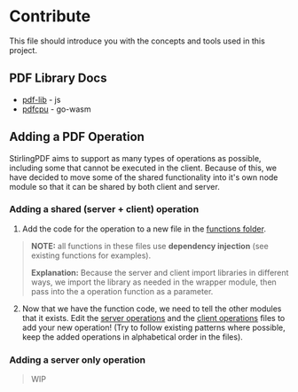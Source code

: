 # Contribute

This file should introduce you with the concepts and tools used in this project.

## PDF Library Docs
- [pdf-lib](https://pdf-lib.js.org) - js
- [pdfcpu](https://pdfcpu.io) - go-wasm

## Adding a PDF Operation
StirlingPDF aims to support as many types of operations as possible, including some that cannot be executed in the client. Because of this, we have decided to move some of the shared functionality into it's own node module so that it can be shared by both client and server.

### Adding a shared (server + client) operation
1. Add the code for the operation to a new file in the [functions folder](/shared-operations/functions/). 

> **NOTE:** all functions in these files use **dependency injection** (see existing functions for examples).
> 
> **Explanation:** Because the server and client import libraries in different ways, we import the library as needed in the wrapper module, then pass into the a operation function as a parameter.

2. Now that we have the function code, we need to tell the other modules that it exists. Edit the [server operations](/server-node/public/pdf-operations.js) and the [client operations](/client-ionic/src/utils/pdf-operations.js) files to add your new operation! (Try to follow existing patterns where possible, keep the added operations in alphabetical order in the files).

### Adding a server only operation
> WIP